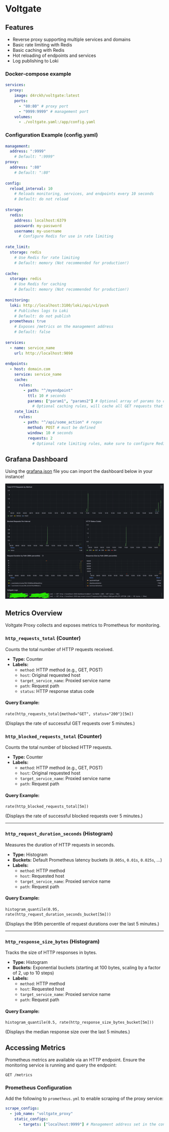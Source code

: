 # Voltgate

## Features
- Reverse proxy supporting multiple services and domains
- Basic rate limiting with Redis
- Basic caching with Redis
- Hot reloading of endpoints and services
- Log publishing to Loki

### Docker-compose example
```yaml
services:
  proxy:
    image: d4rckh/voltgate:latest
    ports:
      - "80:80" # proxy port
      - "9999:9999" # management port
    volumes:
      - ./voltgate.yaml:/app/config.yaml
```

### Configuration Example (config.yaml)
```yaml
management:
  address: ":9999"
    # Default: ":9999"
proxy:
  address: ":80"
    # Default: ":80"

config:
  reload_interval: 10
    # Reloads monitoring, services, and endpoints every 10 seconds
    # Default: do not reload

storage:
  redis:
    address: localhost:6379
    password: my-password
    username: my-username
      # Configure Redis for use in rate limiting

rate_limit:
  storage: redis
    # Use Redis for rate limiting
    # Default: memory (Not recommended for production!)

cache:
  storage: redis
    # Use Redis for caching
    # Default: memory (Not recommended for production!)

monitoring:
  loki: http://localhost:3100/loki/api/v1/push
    # Publishes logs to Loki
    # Default: do not publish
  prometheus: true
    # Exposes /metrics on the management address
    # Default: false

services:
  - name: service_name
    url: http://localhost:9090

endpoints:
  - host: domain.com
    service: service_name
    cache:
      rules:
        - path: "^/myendpoint"
          ttl: 10 # seconds
          params: ["param1", "params2"] # Optional array of params to construct the cache key, by default it will use all params
            # Optional caching rules, will cache all GET requests that match the regex path, make sure to configure Redis for production 
    rate_limit:
      rules:
        - path: "^/api/some_action" # regex
          method: POST # must be defined
          window: 10 # seconds
          requests: 2
            # Optional rate limiting rules, make sure to configure Redis for production
```

## Grafana Dashboard

Using the [grafana.json](grafana.json) file you can import the dashboard below in your instance!

![grafana.png](grafana.png)

## Metrics Overview
Voltgate Proxy collects and exposes metrics to Prometheus for monitoring.

### `http_requests_total` (Counter)
Counts the total number of HTTP requests received.

- **Type:** Counter
- **Labels:**
  - `method`: HTTP method (e.g., GET, POST)
  - `host`: Original requested host
  - `target_service_name`: Proxied service name
  - `path`: Request path
  - `status`: HTTP response status code

#### Query Example:
```promql
rate(http_requests_total{method="GET", status="200"}[5m])
```
(Displays the rate of successful GET requests over 5 minutes.)

### `http_blocked_requests_total` (Counter)
Counts the total number of blocked HTTP requests.

- **Type:** Counter
- **Labels:**
  - `method`: HTTP method (e.g., GET, POST)
  - `host`: Original requested host
  - `target_service_name`: Proxied service name
  - `path`: Request path

#### Query Example:
```promql
rate(http_blocked_requests_total[5m])
```
(Displays the rate of successful blocked requests over 5 minutes.)

---
### `http_request_duration_seconds` (Histogram)
Measures the duration of HTTP requests in seconds.

- **Type:** Histogram
- **Buckets:** Default Prometheus latency buckets (`0.005s`, `0.01s`, `0.025s`, ...)
- **Labels:**
    - `method`: HTTP method
    - `host`: Requested host
    - `target_service_name`: Proxied service name
    - `path`: Request path

#### Query Example:
```promql
histogram_quantile(0.95, rate(http_request_duration_seconds_bucket[5m]))
```
(Displays the 95th percentile of request durations over the last 5 minutes.)

---
### `http_response_size_bytes` (Histogram)
Tracks the size of HTTP responses in bytes.

- **Type:** Histogram
- **Buckets:** Exponential buckets (starting at 100 bytes, scaling by a factor of 2, up to 10 steps)
- **Labels:**
    - `method`: HTTP method
    - `host`: Requested host
    - `target_service_name`: Proxied service name
    - `path`: Request path

#### Query Example:
```promql
histogram_quantile(0.5, rate(http_response_size_bytes_bucket[5m]))
```
(Displays the median response size over the last 5 minutes.)

## Accessing Metrics
Prometheus metrics are available via an HTTP endpoint. Ensure the monitoring service is running and query the endpoint:

```
GET /metrics
```

### Prometheus Configuration
Add the following to `prometheus.yml` to enable scraping of the proxy service:
```yaml
scrape_configs:
  - job_name: "voltgate_proxy"
    static_configs:
      - targets: ["localhost:9999"] # Management address set in the configuration
```

